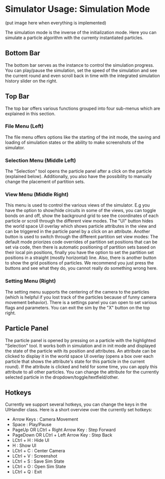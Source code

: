 # Simulator Usage: Simulation Mode

(put image here when everything is implemented)

The simulation mode is the inverse of the initialization mode. Here you can simulate a particle algorithm with the currenty instantiated particles.

## Bottom Bar

The bottom bar serves as the instance to control the simulation progress. You can play/pause the simulation, set the speed of the simulation and see the current round and even scroll back in time with the integrated simulation history slider on the right.

## Top Bar

The top bar offers various functions grouped into four sub-menus which are explained in this section.

### File Menu (Left)

The file menu offers options like the starting of the init mode, the saving and loading of simulation states or the ability to make screenshots of the simulator.

### Selection Menu (Middle Left)

The "Selection" tool opens the particle panel after a click on the particle (explained below). Additionally, you also have the possibility to manually change the placement of partition sets.

### View Menu (Middle Right)

This menu is used to control the various views of the simulator. E.g you have the option to show/hide circuits in some of the views, you can toggle bonds on and off, show the background grid to see the coordinates of each particle or scroll through the different view modes. The "UI" button hides the world space UI overlay which shows particle attributes in the view and can be triggered in the particle panel by a click on an attribute. Another button is used to switch through the different partition set view modes: The default mode priorizes code overrides of partition set positions that can be set via code, then there is automatic positioning of partition sets based on their local pin positions, finally you have the option to set the partition set positions in a straight (mostly horizontal) line. Also, there is another button to show the grid positions of particles. We recommend you just press the buttons and see what they do, you cannot really do something wrong here.

### Setting Menu (Right)

The setting menu supports the centering of the camera to the particles (which is helpful if you lost track of the particles because of funny camera movement behavior). There is a settings panel you can open to set various flags and parameters. You can exit the sim by the "X" button on the top right.

## Particle Panel

The particle panel is opened by pressing on a particle with the highlighted "Selection" tool. It works both in simulation and in init mode and displayed the state of the particle with its position and attributes. An attribute can be clicked to display it in the world space UI overlay (opens a box over each particle that shows the attribute's state for this particle in the current round). If the attribute is clicked and held for some time, you can apply this attribute to all other particles. You can change the attribute for the currently selected particle in the dropdown/toggle/textfield/other.

## Hotkeys

Currently we support several hotkeys, you can change the keys in the UIHandler class. Here is a short overview over the currently set hotkeys:

- Arrow Keys : Camera Movement
- Space : Play/Pause
- PageUp OR LCtrl + Right Arrow Key : Step Forward
- PageDown OR LCtrl + Left Arrow Key : Step Back
- LCtrl + H : Hide UI
- H : Show UI
- LCtrl + C : Center Camera
- LCtrl + V : Screenshot
- LCtrl + S : Save Sim State
- LCtrl + O : Open Sim State
- LCtrl + Q : Exit

